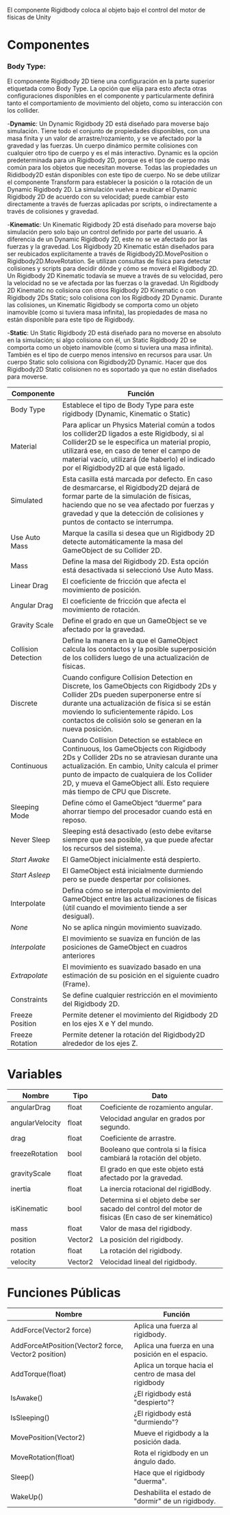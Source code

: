 El componente Rigidbody coloca al objeto bajo el control del motor de físicas de Unity

# Componentes
### Body Type:
El componente Rigidbody 2D tiene una configuración en la parte superior etiquetada como Body Type. La opción que elija para esto afecta otras configuraciones disponibles en el componente y particularmente definirá tanto el comportamiento de movimiento del objeto, como su interacción con los collider.

-**Dynamic**: Un Dynamic Rigidbody 2D está diseñado para moverse bajo simulación. Tiene todo el conjunto de propiedades disponibles, con una masa finita y un valor de arrastre/rozamiento, y se ve afectado por la gravedad y las fuerzas. 
Un cuerpo dinámico permite colisiones con cualquier otro tipo de cuerpo y es el más interactivo. 
Dynamic es la opción predeterminada para un Rigidbody 2D, porque es el tipo de cuerpo más común para los objetos que necesitan moverse. Todas las propiedades un Rididbody2D están disponibles con este tipo de cuerpo.
No se debe utilizar el componente Transform para establecer la posición o la rotación de un Dynamic Rigidbody 2D. La simulación vuelve a reubicar el Dynamic Rigidbody 2D de acuerdo con su velocidad; puede cambiar esto directamente a través de fuerzas aplicadas por scripts, o indirectamente a través de colisiones y gravedad.

-**Kinematic**: Un Kinematic Rigidbody 2D está diseñado para moverse bajo simulación pero solo bajo un control definido por parte del usuario. A diferencia de un Dynamic Rigidbody 2D, este no se ve afectado por las fuerzas y la gravedad. 
Los Rigidbody 2D Kinematic están diseñados para ser reubicados explícitamente a través de Rigidbody2D.MovePosition o Rigidbody2D.MoveRotation. Se utilizan consultas de física para detectar colisiones y scripts para decidir dónde y cómo se moverá el Rigidbody 2D.
Un Rigidbody 2D Kinematic todavía se mueve a través de su velocidad, pero la velocidad no se ve afectada por las fuerzas o la gravedad. Un Rigidbody 2D Kinematic no colisiona con otros Rigidbody 2D Kinematic o con Rigidbody 2Ds Static; solo colisiona con los Rigidbody 2D Dynamic. Durante las colisiones, un Kinematic Rigidbody se comporta como un objeto inamovible (como si tuviera masa infinita), las propiedades de masa no están disponible para este tipo de Rigidbody.

-**Static**: Un Static Rigidbody 2D está diseñado para no moverse en absoluto en la simulación; si algo colisiona con él, un Static Rigidbody 2D se comporta como un objeto inamovible (como si tuviera una masa infinita). También es el tipo de cuerpo menos intensivo en recursos para usar. Un cuerpo Static solo colisiona con Rigidbody2D Dynamic. Hacer que dos Rigidbody2D Static colisionen no es soportado ya que no están diseñados para moverse.

Componente | Función
--------|--------
Body Type | Establece el tipo de Body Type para este rigidbody (Dynamic, Kinematic o Static)
Material | Para aplicar un Physics Material común a todos los collider2D ligados a este Rigidbody, si al Collider2D se le especifica un material propio, utilizará ese, en caso de tener el campo de material vacío, utilizará (de haberlo) el indicado por el Rigidbody2D al que está ligado.
Simulated | Esta casilla está marcada por defecto. En caso de desmarcarse, el Rigidbody2D dejará de formar parte de la simulación de físicas, haciendo que no se vea afectado por fuerzas y gravedad y que la detección de colisiones y puntos de contacto se interrumpa.
Use Auto Mass | Marque la casilla si desea que un Rigidbody 2D detecte automáticamente la masa del GameObject de su Collider 2D.
Mass | Define la masa del Rigidbody 2D. Esta opción está desactivada si seleccionó Use Auto Mass.
Linear Drag | El coeficiente de fricción que afecta el movimiento de posición.
Angular Drag | El coeficiente de fricción que afecta el movimiento de rotación.
Gravity Scale | Define el grado en que un GameObject se ve afectado por la gravedad.
Collision Detection | Define la manera en la que el GameObject calcula los contactos y la posible superposición de los colliders luego de una actualización de físicas.
        Discrete | Cuando configure Collision Detection en Discrete, los GameObjects con Rigidbody 2Ds y Collider 2Ds pueden superponerse entre sí durante una actualización de física si se están moviendo lo suficientemente rápido. Los contactos de colisión solo se generan en la nueva posición.
        Continuous | Cuando Collision Detection se establece en Continuous, los GameObjects con Rigidbody 2Ds y Collider 2Ds no se atraviesan durante una actualización. En cambio, Unity calcula el primer punto de impacto de cualquiera de los Collider 2D, y mueva el GameObject allí. Esto requiere más tiempo de CPU que Discrete.
Sleeping Mode | Define cómo el GameObject “duerme” para ahorrar tiempo del procesador cuando está en reposo.
        Never Sleep | Sleeping está desactivado (esto debe evitarse siempre que sea posible, ya que puede afectar los recursos del sistema).
        *Start Awake* | El GameObject inicialmente está despierto.
        *Start Asleep* | El GameObject está inicialmente durmiendo pero se puede despertar por colisiones.
Interpolate | Defina cómo se interpola el movimiento del GameObject entre las actualizaciones de físicas (útil cuando el movimiento tiende a ser desigual).
        *None* | No se aplica ningún movimiento suavizado.
        *Interpolate* | El movimiento se suaviza en función de las posiciones de GameObject en cuadros anteriores
        *Extrapolate*	| El movimiento es suavizado basado en una estimación de su posición en el siguiente cuadro (Frame).
Constraints | Se define cualquier restricción en el movimiento del Rigidbody 2D.
Freeze Position | Permite detener el movimiento del Rigidbody 2D en los ejes X e Y del mundo.
Freeze Rotation | Permite detener la rotación del Rigidbody2D alrededor de los ejes Z.


# Variables
Nombre | Tipo | Dato
--------|--------|--------
angularDrag |	float | Coeficiente de rozamiento angular.
angularVelocity |	float | Velocidad angular en grados por segundo.
drag | float | Coeficiente de arrastre.
freezeRotation | bool | Booleano que controla si la física cambiará la rotación del objeto.
gravityScale | float | El grado en que este objeto está afectado por la gravedad.
inertia | float | La inercia rotacional del rigidBody.
isKinematic | bool | Determina si el objeto debe ser sacado del control del motor de físicas (En caso de ser kinemático)
mass | float | Valor de masa del rigidbody.
position | Vector2 | La posición del rigidbody.
rotation | float | La rotación del rigidbody.
velocity | Vector2 | Velocidad lineal del rigidbody.

# Funciones Públicas
Nombre | Función
--------|--------
AddForce(Vector2 force) | Aplica una fuerza al rigidbody.
AddForceAtPosition(Vector2 force, Vector2 position) | Aplica una fuerza en una posición en el espacio.
AddTorque(float) |	Aplica un torque hacia el centro de masa del rigidbody
IsAwake() | ¿El rigidbody está "despierto"?
IsSleeping() | ¿El rigidbody está "durmiendo"?
MovePosition(Vector2) | Mueve el rigidbody a la posición dada.
MoveRotation(float) | Rota el rigidbody en un ángulo dado.
Sleep() | Hace que el rigidbody "duerma".
WakeUp() | Deshabilita el estado de "dormir" de un rigidbody.
